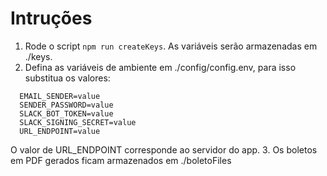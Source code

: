 # Intruções

1. Rode o script ```npm run createKeys```. As variáveis serão armazenadas em ./keys.
2. Defina as variáveis de ambiente em ./config/config.env, para isso substitua os valores:
  ```
    EMAIL_SENDER=value
    SENDER_PASSWORD=value
    SLACK_BOT_TOKEN=value
    SLACK_SIGNING_SECRET=value
    URL_ENDPOINT=value
  ```
  O valor de URL_ENDPOINT corresponde ao servidor do app.
3. Os boletos em PDF gerados ficam armazenados em ./boletoFiles